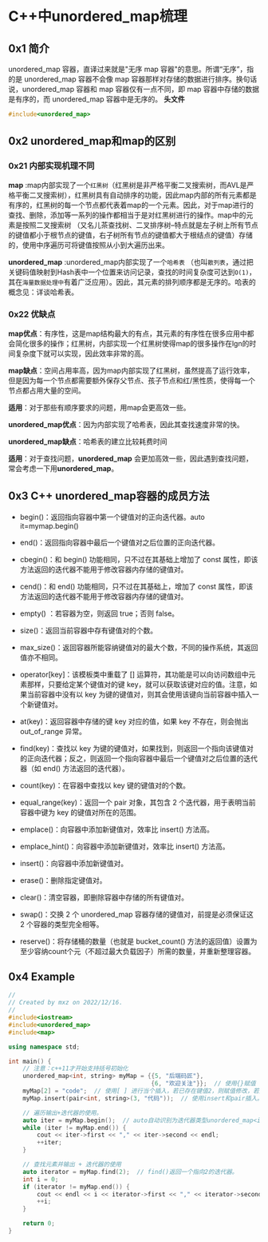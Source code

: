 # C++中unordered_map梳理

## 0x1 简介

unordered_map 容器，直译过来就是"无序 map 容器"的意思。所谓“无序”，指的是 unordered_map 容器不会像 map 容器那样对存储的数据进行排序。换句话说，unordered_map 容器和 map 容器仅有一点不同，即 map 容器中存储的数据是有序的，而 unordered_map 容器中是无序的。
**头文件**

```cpp
#include<unordered_map>
```

## 0x2 unordered_map和map的区别

### 0x21 **内部实现机理不同**

**map** :map内部实现了一个`红黑树`（红黑树是非严格平衡二叉搜索树，而AVL是严格平衡二叉搜索树），红黑树具有自动排序的功能，因此map内部的所有元素都是有序的，红黑树的每一个节点都代表着map的一个元素。因此，对于map进行的查找、删除，添加等一系列的操作都相当于是对红黑树进行的操作。map中的元素是按照二叉搜索树 （又名儿茶查找树、二叉排序树–特点就是左子树上所有节点的键值都小于根节点的键值，右子树所有节点的键值都大于根结点的键值）存储的，使用中序遍历可将键值按照从小到大遍历出来。

**unordered_map** :unordered_map内部实现了一个`哈希表` （也叫`散列表`，通过把关键码值映射到Hash表中一个位置来访问记录，查找的时间复杂度可达到`O(1)`，其在`海量数据处理中`有着广泛应用）。因此，其元素的排列顺序都是无序的。哈表的概念见：详谈哈希表。

### 0x22 **优缺点**

**map优点**：有序性，这是map结构最大的有点，其元素的有序性在很多应用中都会简化很多的操作；红黑树，内部实现一个红黑树使得map的很多操作在lgn的时间复杂度下就可以实现，因此效率非常的高。

**map缺点**：空间占用率高，因为map内部实现了红黑树，虽然提高了运行效率，但是因为每一个节点都需要额外保存父节点、孩子节点和红/黑性质，使得每一个节点都占用大量的空间。

**适用**：对于那些有顺序要求的问题，用map会更高效一些。

**unordered_map优点**：因为内部实现了哈希表，因此其查找速度非常的快。

**unordered_map缺点**：哈希表的建立比较耗费时间

**适用**：对于查找问题，**unordered_map** 会更加高效一些，因此遇到查找问题，常会考虑一下用**unordered_map**。

## 0x3 C++ unordered_map容器的成员方法

- begin()：返回指向容器中第一个键值对的正向迭代器。auto it=mymap.begin()

- end()：返回指向容器中最后一个键值对之后位置的正向迭代器。	
- cbegin()：和 begin() 功能相同，只不过在其基础上增加了 const 属性，即该方法返回的迭代器不能用于修改容器内存储的键值对。
- cend()：和 end() 功能相同，只不过在其基础上，增加了 const 属性，即该方法返回的迭代器不能用于修改容器内存储的键值对。
- empty() ：若容器为空，则返回 true；否则 false。
- size()：返回当前容器中存有键值对的个数。
- max_size()：返回容器所能容纳键值对的最大个数，不同的操作系统，其返回值亦不相同。
- operator[key]：该模板类中重载了 [] 运算符，其功能是可以向访问数组中元素那样，只要给定某个键值对的键 key，就可以获取该键对应的值。注意，如果当前容器中没有以 key 为键的键值对，则其会使用该键向当前容器中插入一个新键值对。
- at(key)：返回容器中存储的键 key 对应的值，如果 key 不存在，则会抛出 out_of_range 异常。
- find(key)：查找以 key 为键的键值对，如果找到，则返回一个指向该键值对的正向迭代器；反之，则返回一个指向容器中最后一个键值对之后位置的迭代器（如 end() 方法返回的迭代器）。
- count(key)：在容器中查找以 key 键的键值对的个数。
- equal_range(key)：返回一个 pair 对象，其包含 2 个迭代器，用于表明当前容器中键为 key 的键值对所在的范围。
- emplace()：向容器中添加新键值对，效率比 insert() 方法高。
- emplace_hint()：向容器中添加新键值对，效率比 insert() 方法高。
- insert()：向容器中添加新键值对。
- erase()：删除指定键值对。
- clear()：清空容器，即删除容器中存储的所有键值对。
- swap()：交换 2 个 unordered_map 容器存储的键值对，前提是必须保证这 2 个容器的类型完全相等。
- reserve()：将存储桶的数量（也就是 bucket_count() 方法的返回值）设置为至少容纳count个元（不超过最大负载因子）所需的数量，并重新整理容器。



## 0x4 Example

```cpp
//
// Created by mxz on 2022/12/16.
//
#include<iostream>
#include<unordered_map>
#include<map>

using namespace std;

int main() {
    // 注意：c++11才开始支持括号初始化
    unordered_map<int, string> myMap = {{5, "后端码匠"},
                                        {6, "欢迎关注"}};  // 使用{}赋值
    myMap[2] = "code";  // 使用[ ] 进行当个插入，若已存在键值2，则赋值修改，若无则插之。
    myMap.insert(pair<int, string>(3, "代码"));  // 使用insert和pair插入。

    // 遍历输出+迭代器的使用。
    auto iter = myMap.begin();  // auto自动识别为迭代器类型unordered_map<int, string>::iterator
    while (iter != myMap.end()) {
        cout << iter->first << "," << iter->second << endl;
        ++iter;
    }

    // 查找元素并输出 + 迭代器的使用
    auto iterator = myMap.find(2);  // find()返回一个指向2的迭代器。
    int i = 0;
    if (iterator != myMap.end()) {
        cout << endl << i << iterator->first << "," << iterator->second << endl;
        ++i;
    }

    return 0;
}
```

